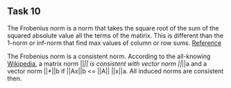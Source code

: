 ## Task 10

The Frobenius norm is a norm that takes the square root of the sum of the squared absolute value all the terms of the matirix.
This is different than the 1-norm or inf-norm that find max values of column or row sums. [Reference](http://mathworld.wolfram.com/FrobeniusNorm.html)

The Frobenius norm is a consistent norm. According to the all-knowing [Wikipedia](https://en.wikipedia.org/wiki/Matrix_norm#Consistent_norms), a matrix norm ||*|| is consistent with vector
norm ||*||a and a vector norm ||*||b if ||Ax||b <= ||A|| ||x||a. All induced norms are consistent then.
